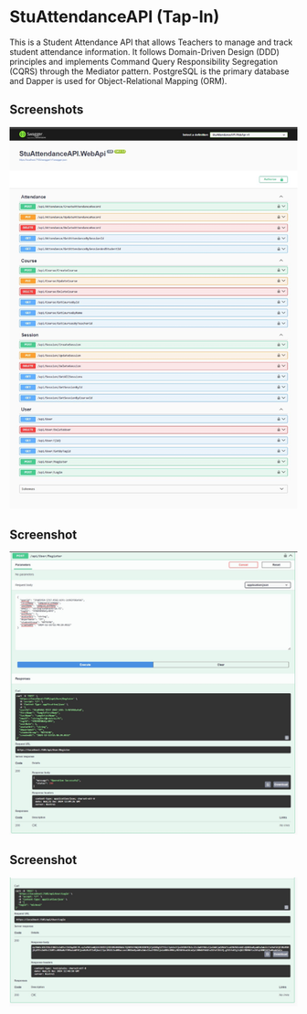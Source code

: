 # StuAttendanceAPI (Tap-In)
This is a Student Attendance API that allows Teachers to manage and track student attendance information. It follows Domain-Driven Design (DDD) principles and implements Command Query Responsibility Segregation (CQRS) through the Mediator pattern. PostgreSQL is the primary database and Dapper is used for Object-Relational Mapping (ORM).

## Screenshots
<img src="StuAttendanceAPI/StuAttendanceAPI.WebApi/Documentation/endpointsscreenshot.jpg" alt="screenshot"/>

## Screenshot
<img src="StuAttendanceAPI/StuAttendanceAPI.WebApi/Documentation/endpointsscreenshot2.jpg" alt="screenshot"/>

## Screenshot
<img src="StuAttendanceAPI/StuAttendanceAPI.WebApi/Documentation/endpointsscreenshot3.jpg" alt="screenshot"/>
